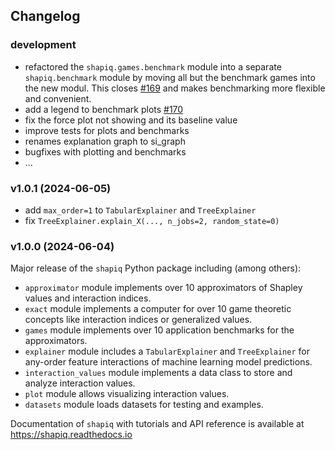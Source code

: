 ## Changelog

### development

- refactored the `shapiq.games.benchmark` module into a separate `shapiq.benchmark` module by moving all but the benchmark games into the new modul. This closes [#169](https://github.com/mmschlk/shapiq/issues/169) and makes benchmarking more flexible and convenient.
- add a legend to benchmark plots [#170](https://github.com/mmschlk/shapiq/issues/170)
- fix the force plot not showing and its baseline value
- improve tests for plots and benchmarks
- renames explanation graph to si_graph
- bugfixes with plotting and benchmarks
- ...

### v1.0.1 (2024-06-05)

- add `max_order=1` to `TabularExplainer` and `TreeExplainer`
- fix `TreeExplainer.explain_X(..., n_jobs=2, random_state=0)`

### v1.0.0 (2024-06-04)

Major release of the `shapiq` Python package including (among others):

- `approximator` module implements over 10 approximators of Shapley values and interaction indices.
- `exact` module implements a computer for over 10 game theoretic concepts like interaction indices or generalized values.
- `games` module implements over 10 application benchmarks for the approximators.
- `explainer` module includes a `TabularExplainer` and `TreeExplainer` for any-order feature interactions of machine learning model predictions.
- `interaction_values` module implements a data class to store and analyze interaction values.
- `plot` module allows visualizing interaction values.
- `datasets` module loads datasets for testing and examples.

Documentation of `shapiq` with tutorials and API reference is available at https://shapiq.readthedocs.io
